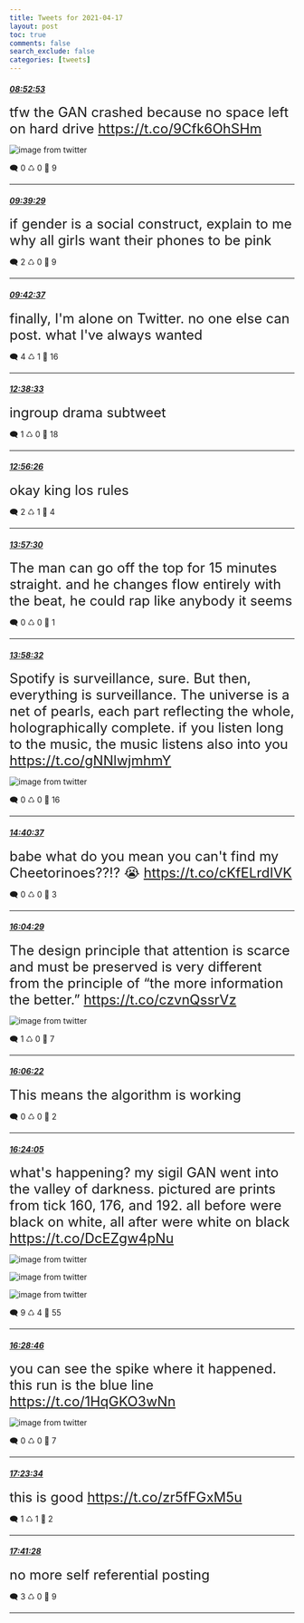 ```yaml
---
title: Tweets for 2021-04-17
layout: post
toc: true
comments: false
search_exclude: false
categories: [tweets]
---
```



#### <a href = "https://twitter.com/deepfates/status/1383433287763337222">*08:52:53*</a>

<font size="5">tfw the GAN crashed because no space left on hard drive  https://t.co/9Cfk6OhSHm</font>

![image from twitter](/images/EzLxPmpUUAYlLkc.jpg)


🗨️ 0 ♺ 0 🤍  9   

---
    
#### <a href = "https://twitter.com/deepfates/status/1383445013716107284">*09:39:29*</a>

<font size="5">if gender is a social construct, explain to me why all girls want their phones to be pink</font>



🗨️ 2 ♺ 0 🤍  9   

---
    
#### <a href = "https://twitter.com/deepfates/status/1383445802123620358">*09:42:37*</a>

<font size="5">finally, I'm alone on Twitter. no one else can post. what I've always wanted</font>



🗨️ 4 ♺ 1 🤍  16   

---
    
#### <a href = "https://twitter.com/deepfates/status/1383490081072181263">*12:38:33*</a>

<font size="5">ingroup drama subtweet</font>



🗨️ 1 ♺ 0 🤍  18   

---
    
#### <a href = "https://twitter.com/deepfates/status/1383494577550544904">*12:56:26*</a>

<font size="5">okay king los rules</font>



🗨️ 2 ♺ 1 🤍  4   

---
    
#### <a href = "https://twitter.com/deepfates/status/1383509948538101760">*13:57:30*</a>

<font size="5">The man can go off the top for 15 minutes straight. and he changes flow entirely with the beat, he could rap like anybody it seems</font>



🗨️ 0 ♺ 0 🤍  1   

---
    
#### <a href = "https://twitter.com/deepfates/status/1383510207146250243">*13:58:32*</a>

<font size="5">Spotify is surveillance, sure. But then, everything is surveillance. The universe is a net of pearls, each part reflecting the whole, holographically complete. if you listen long to the music, the music listens also into you  https://t.co/gNNlwjmhmY</font>

![image from twitter](/images/EzM3M51VkAAoDf3.jpg)


🗨️ 0 ♺ 0 🤍  16   

---
    
#### <a href = "https://twitter.com/deepfates/status/1383520799592652807">*14:40:37*</a>

<font size="5">babe what do you mean you can't find my Cheetorinoes??!? 😭  https://t.co/cKfELrdIVK</font>



🗨️ 0 ♺ 0 🤍  3   

---
    
#### <a href = "https://twitter.com/deepfates/status/1383541905779093506">*16:04:29*</a>

<font size="5">The design principle that attention is scarce and must be preserved is very different from the principle of “the more information the better.”  https://t.co/czvnQssrVz</font>

![image from twitter](/images/EzNUB_oVkAkAOkz.jpg)


🗨️ 1 ♺ 0 🤍  7   

---
    
#### <a href = "https://twitter.com/deepfates/status/1383542376858198022">*16:06:22*</a>

<font size="5">This means the algorithm is working</font>



🗨️ 0 ♺ 0 🤍  2   

---
    
#### <a href = "https://twitter.com/deepfates/status/1383546834971336709">*16:24:05*</a>

<font size="5">what's happening? my sigil GAN went into the valley of darkness.   pictured are prints from tick 160, 176, and 192. all before were black on white, all after were white on black  https://t.co/DcEZgw4pNu</font>

![image from twitter](/images/EzNYR1LVIAEsNgO.jpg)

![image from twitter](/images/EzNYR1NVoAglk7U.jpg)

![image from twitter](/images/EzNYR1IVIAAkbAK.jpg)


🗨️ 9 ♺ 4 🤍  55   

---
    
#### <a href = "https://twitter.com/deepfates/status/1383548014728413187">*16:28:46*</a>

<font size="5">you can see the spike where it happened. this run is the blue line  https://t.co/1HqGKO3wNn</font>

![image from twitter](/images/EzNZeDJVoAoAmSO.jpg)


🗨️ 0 ♺ 0 🤍  7   

---
    
#### <a href = "https://twitter.com/deepfates/status/1383561807466401797">*17:23:34*</a>

<font size="5">this is good  https://t.co/zr5fFGxM5u</font>



🗨️ 1 ♺ 1 🤍  2   

---
    
#### <a href = "https://twitter.com/deepfates/status/1383566309804314637">*17:41:28*</a>

<font size="5">no more self referential posting</font>



🗨️ 3 ♺ 0 🤍  9   

---
    
            

